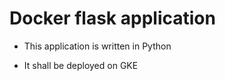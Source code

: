 # Docker flask application

- This application is written in Python

- It shall be deployed on GKE


